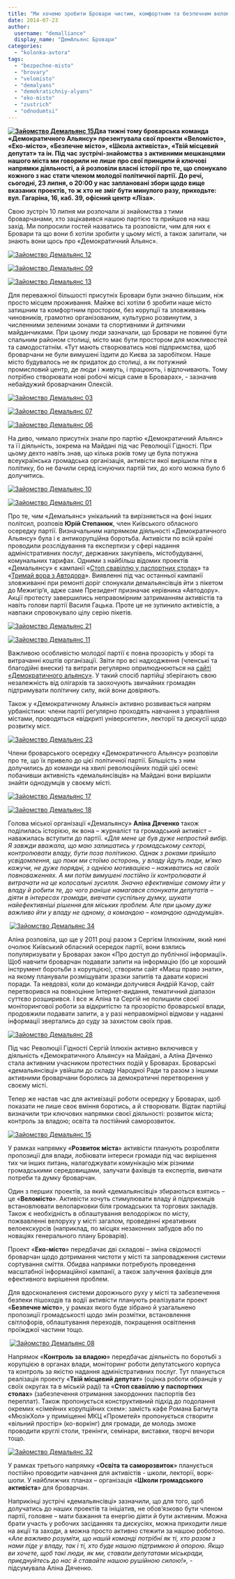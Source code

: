 ```yaml
---
title: "Ми хочемо зробити Бровари чистим, комфортним та безпечним веломістом. Долучайтесь!"
date: 2014-07-23
author: 
  username: "demalliance"
  display_name: "ДемАльянс Бровари"
categories: 
  - "kolonka-avtora"
tags: 
  - "bezpechne-misto"
  - "brovary"
  - "velomisto"
  - "demalyans"
  - "demokratichniy-alyans"
  - "eko-misto"
  - "zustrich"
  - "odnodumtsi"
---
```


**[![Зайомство Демальянс 15](https://mpz.brovary.org/wp-content/uploads/2014/07/Zayomstvo-Demalyans-15.jpg)](https://mpz.brovary.org/wp-content/uploads/2014/07/Zayomstvo-Demalyans-15.jpg)Два тижні тому броварська команда «Демократичного Альянсу» презентувала свої проекти «Веломісто», «Еко-місто», «Безпечне місто», «Школа активіста», **«**Твій місцевий депутат**»** та ін. Під час зустрічі-знайомства з активними мешканцями нашого міста ми говорили не лише про свої принципи й ключові напрямки діяльності, а й розповіли власні історії про те, що спонукало кожного з нас стати членом молодої політичної партії. До речі, сьогодні, 23 липня, о 20:00 у нас заплановані збори щодо вище вказаних проектів, то ж хто не зміг бути минулого разу, приходьте: вул. Гагаріна, 16, каб. 39, офісний центр «Ліза».**

Свою зустріч 10 липня ми розпочали зі знайомства з тими броварчанами, хто зацікавився нашою партією та прийшов на наш захід. Ми попросили гостей назватись та розповісти, чим для них є Бровари та що вони б хотіли зробити у цьому місті, а також запитали, чи знають вони щось про «Демократичний Альянс».

[![Зайомство Демальянс 12](https://mpz.brovary.org/wp-content/uploads/2014/07/Zayomstvo-Demalyans-12.jpg)](https://mpz.brovary.org/wp-content/uploads/2014/07/Zayomstvo-Demalyans-12.jpg)

[![Зайомство Демальянс 09](https://mpz.brovary.org/wp-content/uploads/2014/07/Zayomstvo-Demalyans-09.jpg)](https://mpz.brovary.org/wp-content/uploads/2014/07/Zayomstvo-Demalyans-09.jpg)

[![Зайомство Демальянс 13](https://mpz.brovary.org/wp-content/uploads/2014/07/Zayomstvo-Demalyans-13.jpg)](https://mpz.brovary.org/wp-content/uploads/2014/07/Zayomstvo-Demalyans-13.jpg)

Для переважної більшості присутніх Бровари були значно більшим, ніж просто місцем проживання. Майже всі хотіли б зробити наше місто затишним та комфортним простором, без корупції та зловживань чиновників, грамотно організованим, культурно розвинутим, з численними зеленими зонами та спортивними й дитячими майданчиками. При цьому люди зазначали, що Бровари не повинні бути спальним районом столиці, місто має бути простором для можливостей та самодостатнім. «Тут мають створюватись нові підприємства, щоб броварчани не були вимушені їздити до Києва за заробітком. Наше місто будувалось не як придаток до столиці, а як потужний промисловий центр, де люди і живуть, і працюють, і відпочивають. Тому потрібно створювати нові робочі місця саме в Броварах», - зазначив небайдужий броварчанин Олексій.

[![Зайомство Демальянс 03](https://mpz.brovary.org/wp-content/uploads/2014/07/Zayomstvo-Demalyans-03.jpg)](https://mpz.brovary.org/wp-content/uploads/2014/07/Zayomstvo-Demalyans-03.jpg)

[![Зайомство Демальянс 07](https://mpz.brovary.org/wp-content/uploads/2014/07/Zayomstvo-Demalyans-07.jpg)](https://mpz.brovary.org/wp-content/uploads/2014/07/Zayomstvo-Demalyans-07.jpg)

[![Зайомство Демальянс 06](https://mpz.brovary.org/wp-content/uploads/2014/07/Zayomstvo-Demalyans-06.jpg)](https://mpz.brovary.org/wp-content/uploads/2014/07/Zayomstvo-Demalyans-06.jpg)

На диво, чимало присутніх знали про партію «Демократичний Альянс» та її діяльність, зокрема на Майдані під час Революції Гідності. При цьому дехто навіть знав, що кілька років тому це була потужна всеукраїнська громадська організація, активісти якої вирішили піти в політику, бо не бачили серед існуючих партій тих, до кого можна було б долучитись.

[![Зайомство Демальянс 10](https://mpz.brovary.org/wp-content/uploads/2014/07/Zayomstvo-Demalyans-10.jpg)](https://mpz.brovary.org/wp-content/uploads/2014/07/Zayomstvo-Demalyans-10.jpg)

[![Зайомство Демальянс 01](https://mpz.brovary.org/wp-content/uploads/2014/07/Zayomstvo-Demalyans-01.jpg)](https://mpz.brovary.org/wp-content/uploads/2014/07/Zayomstvo-Demalyans-01.jpg)

Про те, чим «Демальянс» унікальний та вирізняється на фоні інших політсил, розповів **Юрій Степанюк**, член Київського обласного осередку партії. Визначальним напрямком діяльності «Демократичного Альянсу» була і є антикорупційна боротьба. Активісти по всій країні проводили розслідування та експертизи у сфері надання адміністративних послуг, державних закупівель, містобудуванні, комунальних тарифах. Одними з найбільш відомих проектів «Демальянсу» є кампанії «[Стоп свавіллю у паспортних столах](http://www.google.com.ua/url?sa=t&rct=j&q=&esrc=s&frm=1&source=web&cd=4&cad=rja&uact=8&sqi=2&ved=0CDEQFjAD&url=http%3A%2F%2Fwww.dem-alliance.org%2Fanons%2Fkampanija-demaljansu-%25E2%2580%259Cstop-svavillyu-u-pasportnih-stolah%25E2%2580%259Ddosjagla-svojei-meti.html&ei=7drOU4BphtDhBLH0gYgI&usg=AFQjCNHjpqMOYwdRD8VLweAEdNIf7YvZkQ&sig2=5nZlrhm063MPeLAfCzvqFQ)» та «[Тримай вора з Автодора](http://www.google.com.ua/url?sa=t&rct=j&q=&esrc=s&frm=1&source=web&cd=1&cad=rja&uact=8&ved=0CBsQFjAA&url=http%3A%2F%2Fdem-alliance.org%2Fanons%2Ftrimai-vora-z-avtodora-demaljans.html&ei=xNrOU5_AHYrd4QS8hICwBA&usg=AFQjCNHX4fTTmGLw0CTMOfLIEBqt2zqyBA&sig2=Me3Run0eFRfDfwN1h3cQ9g&bvm=bv.71198958,d.bGE)». Виявленні під час останньої кампанії зловживанні при ремонті доріг спонукали демальянсівців йти з пікетом до Межигір’я, адже саме Президент призначає керівника «Автодору». Акції протесту завершились неправомірним затриманням активістів та навіть голови партії Василя Гацька. Проте це не зупинило активістів, а навпаки спровокувало цілу серію пікетів.

[![Зайомство Демальянс 21](https://mpz.brovary.org/wp-content/uploads/2014/07/Zayomstvo-Demalyans-21.jpg)](https://mpz.brovary.org/wp-content/uploads/2014/07/Zayomstvo-Demalyans-21.jpg)

[![Зайомство Демальянс 11](https://mpz.brovary.org/wp-content/uploads/2014/07/Zayomstvo-Demalyans-11.jpg)](https://mpz.brovary.org/wp-content/uploads/2014/07/Zayomstvo-Demalyans-11.jpg)

Важливою особливістю молодої партії є повна прозорість у зборі та витрачанні коштів організації. Звіти про всі надходження (членські та благодійні внески) та витрати регулярно оприлюднюються на [сайті «Демократичного альянсу»](http://dem-alliance.org/). У такий спосіб партійці зберігають свою незалежність від олігархів та заохочують звичайних громадян підтримувати політичну силу, якій вони довіряють.

Також у «Демократичному Альянсі» активно розвивається напрям урбаністики: члени партії регулярно проходять навчання з управління містами, проводяться «відкриті університети», лекторії та дискусії щодо розвитку міст.

[![Зайомство Демальянс 23](https://mpz.brovary.org/wp-content/uploads/2014/07/Zayomstvo-Demalyans-23.jpg)](https://mpz.brovary.org/wp-content/uploads/2014/07/Zayomstvo-Demalyans-23.jpg)

Члени броварського осередку «Демократичного Альянсу» розповіли про те, що їх привело до цієї політичної партії. Більшість з ним долучились до команди на хвилі революційних подій цієї осені: побачивши активність «демальянсівців» на Майдані вони вирішили знайти однодумців у своєму місті.

[![Зайомство Демальянс 17](https://mpz.brovary.org/wp-content/uploads/2014/07/Zayomstvo-Demalyans-17.jpg)](https://mpz.brovary.org/wp-content/uploads/2014/07/Zayomstvo-Demalyans-17.jpg)

[![Зайомство Демальянс 18](https://mpz.brovary.org/wp-content/uploads/2014/07/Zayomstvo-Demalyans-18.jpg)](https://mpz.brovary.org/wp-content/uploads/2014/07/Zayomstvo-Demalyans-18.jpg)

Голова міської організації «Демальянсу» **Аліна Дяченко** також поділилась історією, як вона – журналіст та громадський активіст – наважилась вступити до партії. «_Для мене це був дуже непростий вибір. Я завжди вважала, що маю залишатись у громадському секторі, контролювати владу, бути поза політикою. Однак з роками прийшло усвідомлення, що поки ми стоїмо осторонь, у владу йдуть люди, м’яко кажучи, не дуже порядні, з однією мотивацією – наживатись на своїх повноваженнях. А ми потім вимушені постійно їх контролювати й витрачати на це колосальні зусилля. Значно ефективніше самому йти у владу й робити те, до чого раніше намагався спонукати депутатів – діяти в інтересах громади, вивчати суспільну думку, шукати найефективніші рішення для міських проблем. Але при цьому дуже важливо йти у владу не одному, а командою – командою однодумців_».

 [![Зайомство Демальянс 34](https://mpz.brovary.org/wp-content/uploads/2014/07/Zayomstvo-Demalyans-34.jpg)](https://mpz.brovary.org/wp-content/uploads/2014/07/Zayomstvo-Demalyans-34.jpg)

Аліна розповіла, що ще у 2011 році разом з Сергієм Іллюхіним, який нині очолює Київський обласний осередок партії, вони взялись популяризувати у Броварах закон «Про доступ до публічної інформації». Щоб навчити броварчан подавати запити на інформацію (бо це хороший інструмент боротьби з корупцією), створили сайт «Маєш право знати», на якому планували розміщувати зразки запитів та давати корисні поради. Та невдовзі, коли до команди долучився Андрій Качор, сайт перетворився на повноцінне Інтернет-видання, тематичний діапазон суттєво розширився. І все ж Аліна та Сергій не полишили своєї моніторингової роботи за відкритістю та прозорістю броварської влади, продовжили подавати запити, а у разі неправомірної відмови у наданні інформації звертались до суду за захистом своїх прав.

[![Зайомство Демальянс 28](https://mpz.brovary.org/wp-content/uploads/2014/07/Zayomstvo-Demalyans-28.jpg)](https://mpz.brovary.org/wp-content/uploads/2014/07/Zayomstvo-Demalyans-28.jpg)

Під час Революції Гідності Сергій Іллюхін активно включився у діяльність «Демократичного Альянсу» на Майдані, а Аліна Дяченко стала активним учасником протестних подій у Броварах. Броварські «демальянсівці» увійшли до складу Народної Ради та разом з іншими активними броварчани боролись за демократичні перетворення у своєму місті.

Тепер же настав час для активізації роботи осередку у Броварах, щоб показати не лише своє вміння боротись, а й створювати. Відтак партійці визначили три ключових напрямки своєї діяльності: розвиток міста; контроль за владою; освіта та постійний саморозвиток.

[![Зайомство Демальянс 15](https://mpz.brovary.org/wp-content/uploads/2014/07/Zayomstvo-Demalyans-15.jpg)](https://mpz.brovary.org/wp-content/uploads/2014/07/Zayomstvo-Demalyans-15.jpg)

У рамках напрямку «**Розвиток міста**» активісти планують розробляти пропозиції для влади, лобіювати інтереси громади під час вирішення тих чи інших питань, налагоджувати комунікацію між різними громадськими середовищами, залучати фахівців та експертів, вивчати потреби та думку броварчан.

Один з перших проектів, за який «демальянсівці» збираються взятись – це «**Веломісто**». Активісти хочуть стимулювати владу й підприємців встановлювати велопарковки біля громадських та торгових закладів. Також є необхідність в облаштування велодоріжок по місту, пожвавленні велоруху у місті загалом, проведенні креативних велоекскурсів (наприклад, по місцях незаконних забудов або по новаціях генерального плану Броварів).

Проект «**Еко-місто**» передбачає дві складові – зміна свідомості броварчан щодо дотримання чистоти у місті та запровадження системи сортування сміття. Обидва напрямки потребують проведення масштабної інформаційної кампанії, а також залучення фахівців для ефективного вирішення проблем.

Для вдосконалення системи дорожнього руху у місті та забезпечення безпеки пішоходів та водії активісти планують реалізувати проект «**Безпечне місто**», у рамках якого буде зібрано й узагальнено пропозиції громадськості щодо змін розмітки, встановлення світлофорів, облаштування переходів, покращення освітлення проїжджої частини тощо.

 [![Зайомство Демальянс 08](https://mpz.brovary.org/wp-content/uploads/2014/07/Zayomstvo-Demalyans-08.jpg)](https://mpz.brovary.org/wp-content/uploads/2014/07/Zayomstvo-Demalyans-08.jpg)

Напрямок «**Контроль за владою**» передбачає діяльність по боротьбі з корупцією в органах влади, моніторинг роботи депутатського корпуса та контроль за якістю надання адміністративних послуг. Тут планується реалізація проекту «**Твій місцевий депутат**» (оцінка роботи обранців у своїх округах та в міській раді) та «**Стоп свавіллю у паспортних столах**» (забезпечення отримання закордонних паспортів без переплат). Також пропонується конструктивний підхід до подолання окремих «сімейних корупційних схем»: замість кафе Романа Багмута «МюзікХол» у приміщенні МКЦ «Прометей» пропонується створити «вільний простір» (ко-воркінг) для громади, де молодь зможе проводити круглі столи, тренінги, семінари, виставки, творчі вечори тощо.

[![Зайомство Демальянс 32](https://mpz.brovary.org/wp-content/uploads/2014/07/Zayomstvo-Demalyans-32.jpg)](https://mpz.brovary.org/wp-content/uploads/2014/07/Zayomstvo-Demalyans-32.jpg)

У рамках третього напрямку «**Освіта та саморозвиток**» планується постійно проводити навчання для активістів - школи, лекторії, ворк-шопи. У найближчих планах – організація «**Школи громадського активіста**» для броварчан.

Наприкінці зустрічі «демальянсівці» зазначили, що для того, щоб долучатись до наших проектів та ініціатив, не обов’язково бути членом партії, головне – мати бажання та енергію діяти й бути активним. Можна брати участь у робочих засіданнях та дискусіях, можна приходити лише на акції та заходи, а можна просто активно стежити за нашою роботою. «_Але важливо розуміти, що нашій команді потрібні як ті, хто разом з нами піде у владу, так і ті, хто буде нашою підтримкою й опорою. Якщо ви хочете, щоб такі люди, як ми, ставали депутатами міськради, приєднуйтесь до нас й ставайте нашою рушійною силою!»,_ \- підсумувала Аліна Дяченко.
